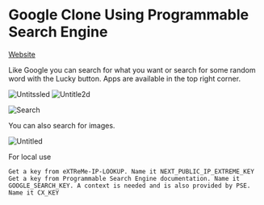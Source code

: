 # Google Clone Using Programmable Search Engine

[Website](https://googleclonecustomscheme.vercel.app/)

Like Google you can search for what you want or search for some random word with the Lucky button. Apps are available in the top right corner.

![Untitssled](https://user-images.githubusercontent.com/97490087/227884974-d567f131-cdc8-464d-90e5-d6785d558eca.png)
![Untitle2d](https://user-images.githubusercontent.com/97490087/227884585-10efa357-32a0-410d-bba8-deb422b8bbaa.png)


![Search](https://user-images.githubusercontent.com/97490087/227883218-dfb886bd-e173-4cf9-84d9-3e196b8877cc.png)

You can also search for images.

![Untitled](https://user-images.githubusercontent.com/97490087/227884367-7e48eb6b-813d-46c1-b1c7-a862a259ccdb.png)

For local use 

````
Get a key from eXTReMe-IP-LOOKUP. Name it NEXT_PUBLIC_IP_EXTREME_KEY
Get a key from Programmable Search Engine documentation. Name it GOOGLE_SEARCH_KEY. A context is needed and is also provided by PSE. Name it CX_KEY

````



